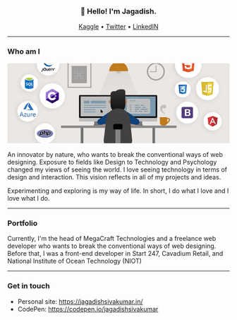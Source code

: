 <h3 align="center">👋 Hello! I'm Jagadish.</h3>

<p align="center">
  <a href="https://www.kaggle.com/jagadish13">Kaggle</a> •
  <a href="https://twitter.com/JagadishSiva">Twitter</a> •
  <a href="https://www.linkedin.com/in/jagadish-sivakumar/">LinkedIN</a>
</p>

---

### Who am I

![Jagadish Banner](jagadish_banner.jpg)

An innovator by nature, who wants to break the conventional ways of web designing. Exposure to fields like Design to Technology and Psychology changed my views of seeing the world. I love seeing technology in terms of design and interaction. This vision reflects in all of my projects and ideas.

Experimenting and exploring is my way of life. In short, I do what I love and I love what I do.

---

### Portfolio

Currently, I'm the head of MegaCraft Technologies and a freelance web developer who wants to break the conventional ways of web designing. Before that, I was a front-end developer in Start 247, Cavadium Retail, and National Institute of Ocean Technology (NIOT)

---

### Get in touch

* <span> Personal site: </span> <a href="http://www.jagadishsivakumar.in/"> https://jagadishsivakumar.in/ </a>  
* <span> CodePen: </span> <a href="http://www.jagadishsivakumar.in/"> https://codepen.io/jagadishsivakumar </a>

